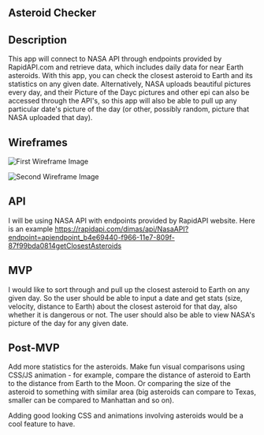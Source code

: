 ## Asteroid Checker

## Description

This app will connect to NASA API through endpoints provided by RapidAPI.com and retrieve data, which includes daily data for near Earth asteroids. With this app, you can check the closest asteroid to Earth and its statistics on any given date. Alternatively, NASA uploads beautiful pictures every day, and their Picture of the Dayc pictures and other epi can also be accessed through the API's, so this app will also be able to pull up any particular date's picture of the day (or other, possibly random, picture that NASA uploaded that day).

## Wireframes

![First Wireframe Image](https://i.imgur.com/oMV47Dj.jpg)

![Second Wireframe Image](https://i.imgur.com/5YP18in.jpg)

## API

I will be using NASA API with endpoints provided by RapidAPI website. Here is an example https://rapidapi.com/dimas/api/NasaAPI?endpoint=apiendpoint_b4e69440-f966-11e7-809f-87f99bda0814getClosestAsteroids

## MVP

I would like to sort through and pull up the closest asteroid to Earth on any given day. So the user should be able to input a date and get stats (size, velocity, distance to Earth) about the closest asteroid for that day, also whether it is dangerous or not. The user should also be able to view NASA's picture of the day for any given date.

## Post-MVP

Add more statistics for the asteroids. Make fun visual comparisons using CSS/JS animation - for example, compare the distance of asteroid to Earth to the distance from Earth to the Moon. Or comparing the size of the asteroid to something with similar area (big asteroids can compare to Texas, smaller can be compared to Manhattan and so on).

Adding good looking CSS and animations involving asteroids would be a cool feature to have.

